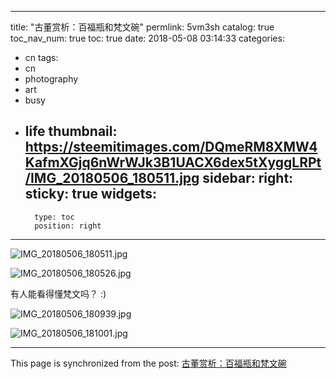 
---
title: "古董赏析：百福瓶和梵文碗"
permlink: 5vm3sh
catalog: true
toc_nav_num: true
toc: true
date: 2018-05-08 03:14:33
categories:
- cn
tags:
- cn
- photography
- art
- busy
- life
thumbnail: https://steemitimages.com/DQmeRM8XMW4KafmXGjq6nWrWJk3B1UACX6dex5tXyggLRPt/IMG_20180506_180511.jpg
sidebar:
    right:
        sticky: true
widgets:
    -
        type: toc
        position: right
---


![IMG_20180506_180511.jpg](https://steemitimages.com/DQmeRM8XMW4KafmXGjq6nWrWJk3B1UACX6dex5tXyggLRPt/IMG_20180506_180511.jpg)

![IMG_20180506_180526.jpg](https://steemitimages.com/DQmTgJqJ7kZ8GgBpvuVQthC3z131bJcL1B5YPYeLhkys8zz/IMG_20180506_180526.jpg)

有人能看得懂梵文吗？ :)

![IMG_20180506_180939.jpg](https://steemitimages.com/DQmUWnVRir8hjcjDGHCsRM8TFx4WxWcvYfaeTMmG9ubTjqn/IMG_20180506_180939.jpg)

![IMG_20180506_181001.jpg](https://steemitimages.com/DQmWDd33PbiG91EoCDD6wzmedw8U7iVNnvA1EbGFpL65SJZ/IMG_20180506_181001.jpg)

- - -

This page is synchronized from the post: [古董赏析：百福瓶和梵文碗](https://steemit.com/@andrewma/5vm3sh)
